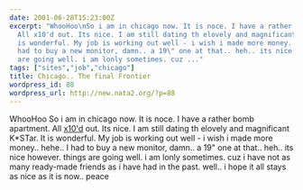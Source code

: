 ```yaml
---
date: 2001-06-28T15:23:00Z
excerpt: "WhooHoo\nSo i am in chicago now. It is noce. I have a rather bomb apartment.
  All x10'd out. Its nice. I am still dating th elovely and magnificant K*STar. It
  is wonderful. My job is working out well - i wish i made more money.. hehe.. \nI
  had to buy a new monitor, damn.. a 19\" one at that.. heh.. its nice however. things
  are going well. i am lonly sometimes. cuz ..."
tags: ["sites","job","chicago"]
title: Chicago.. The final Frontier
wordpress_id: 88
wordpress_url: http://new.nata2.org/?p=88
---
```


WhooHoo
So i am in chicago now. It is noce. I have a rather bomb apartment. All <a href="http://www.x10.com">x10'd</a> out. Its nice. I am still dating th elovely and magnificant K*STar. It is wonderful. My job is working out well - i wish i made more money.. hehe.. 
I had to buy a new monitor, damn.. a 19" one at that.. heh.. its nice however. things are going well. i am lonly sometimes. cuz i have not as many ready-made friends as i have had in the past. well.. i hope it all stays as nice as it is now.. peace
